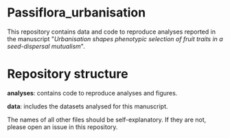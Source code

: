 # Passiflora_urbanisation
This repository contains data and code to reproduce analyses reported in the manuscript "*Urbanisation shapes phenotypic selection of fruit traits in a seed-dispersal mutualism*".

# Repository structure

**analyses**: contains code to reproduce analyses and figures.

**data**: includes the datasets analysed for this manuscript. 

The names of all other files should be self-explanatory. If they are not, please open an issue in this repository.
 
